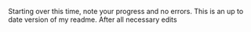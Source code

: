 Starting over this time, note your progress and no errors.
This is an up to date version of my readme. After all necessary edits

